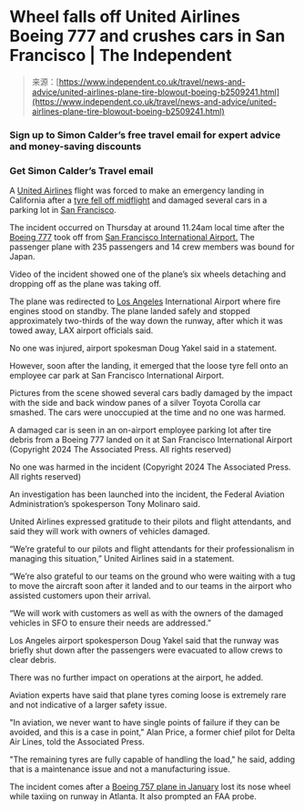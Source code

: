 <!--yml
category: 未分类
date: 2024-05-27 14:54:33
-->

# Wheel falls off United Airlines Boeing 777 and crushes cars in San Francisco | The Independent

> 来源：[https://www.independent.co.uk/travel/news-and-advice/united-airlines-plane-tire-blowout-boeing-b2509241.html](https://www.independent.co.uk/travel/news-and-advice/united-airlines-plane-tire-blowout-boeing-b2509241.html)

### Sign up to Simon Calder’s free travel email for expert advice and money-saving discounts

### Get Simon Calder’s Travel email

A [United Airlines](/topic/united-airlines) flight was forced to make an emergency landing in California after a [tyre fell off midflight](/news/united-airlines-ap-japan-san-francisco-los-angeles-international-airport-b2509063.html "United Airlines plane makes a safe emergency landing in LA after losing a tire during takeoff") and damaged several cars in a parking lot in [San Francisco](/topic/san-francisco).

The incident occurred on Thursday at around 11.24am local time after the [Boeing 777](/topic/boeing-777) took off from [San Francisco International Airport.](/news/united-airlines-ap-japan-san-francisco-los-angeles-international-airport-b2509063.html "United Airlines plane makes a safe emergency landing in LA after losing a tire during takeoff") The passenger plane with 235 passengers and 14 crew members was bound for Japan.

Video of the incident showed one of the plane’s six wheels detaching and dropping off as the plane was taking off.

The plane was redirected to [Los Angeles](/topic/los-angeles) International Airport where fire engines stood on standby. The plane landed safely and stopped approximately two-thirds of the way down the runway, after which it was towed away, LAX airport officials said.

No one was injured, airport spokesman Doug Yakel said in a statement.

However, soon after the landing, it emerged that the loose tyre fell onto an employee car park at San Francisco International Airport.

Pictures from the scene showed several cars badly damaged by the impact with the side and back window panes of a silver Toyota Corolla car smashed. The cars were unoccupied at the time and no one was harmed.

A damaged car is seen in an on-airport employee parking lot after tire debris from a Boeing 777 landed on it at San Francisco International Airport (Copyright 2024 The Associated Press. All rights reserved)

No one was harmed in the incident (Copyright 2024 The Associated Press. All rights reserved)

An investigation has been launched into the incident, the Federal Aviation Administration’s spokesperson Tony Molinaro said.

United Airlines expressed gratitude to their pilots and flight attendants, and said they will work with owners of vehicles damaged.

“We’re grateful to our pilots and flight attendants for their professionalism in managing this situation,” United Airlines said in a statement.

“We’re also grateful to our teams on the ground who were waiting with a tug to move the aircraft soon after it landed and to our teams in the airport who assisted customers upon their arrival.

“We will work with customers as well as with the owners of the damaged vehicles in SFO to ensure their needs are addressed.”

Los Angeles airport spokesperson Doug Yakel said that the runway was briefly shut down after the passengers were evacuated to allow crews to clear debris.

There was no further impact on operations at the airport, he added.

Aviation experts have said that plane tyres coming loose is extremely rare and not indicative of a larger safety issue.

"In aviation, we never want to have single points of failure if they can be avoided, and this is a case in point," Alan Price, a former chief pilot for Delta Air Lines, told the Associated Press.

"The remaining tyres are fully capable of handling the load," he said, adding that is a maintenance issue and not a manufacturing issue.

The incident comes after a [Boeing 757 plane in January](/travel/news-and-advice/boeing-max-9-flights-faa-investigation-b2484689.html "Boeing 737 Max 9 planes will be allowed to fly again after inspection") lost its nose wheel while taxiing on runway in Atlanta. It also prompted an FAA probe.